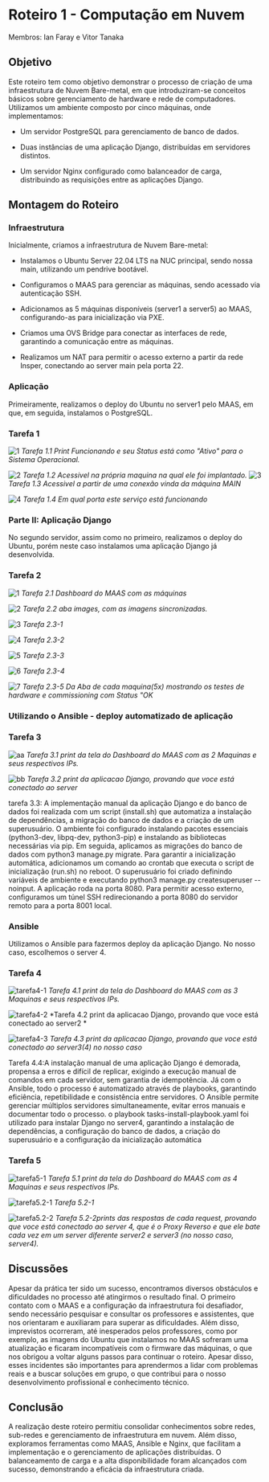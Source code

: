 # Roteiro 1 - Computação em Nuvem
Membros: Ian Faray e Vitor Tanaka

## Objetivo
Este roteiro tem como objetivo demonstrar o processo de criação de uma infraestrutura de Nuvem Bare-metal, em que introduziram-se conceitos básicos sobre gerenciamento de hardware e rede de computadores. Utilizamos um ambiente composto por cinco máquinas, onde implementamos:

- Um servidor PostgreSQL para gerenciamento de banco de dados.

- Duas instâncias de uma aplicação Django, distribuídas em servidores distintos.

- Um servidor Nginx configurado como balanceador de carga, distribuindo as requisições entre as aplicações Django.

## Montagem do Roteiro

### Infraestrutura
Inicialmente, criamos a infraestrutura de Nuvem Bare-metal:

- Instalamos o Ubuntu Server 22.04 LTS na NUC principal, sendo nossa main, utilizando um pendrive bootável.

- Configuramos o MAAS para gerenciar as máquinas, sendo acessado via autenticação SSH.

- Adicionamos as 5 máquinas disponíveis (server1 a server5) ao MAAS, configurando-as para inicialização via PXE.

- Criamos uma OVS Bridge para conectar as interfaces de rede, garantindo a comunicação entre as máquinas.

- Realizamos um NAT para permitir o acesso externo a partir da rede Insper, conectando ao server main pela porta 22.

### Aplicação
Primeiramente, realizamos o deploy do Ubuntu no server1 pelo MAAS, em que, em seguida, instalamos o PostgreSQL.
### Tarefa 1
![1](img/tarefa1-1.jpeg)
*Tarefa 1.1 Print Funcionando e seu Status está como "Ativo" para o Sistema Operacional.*  

![2](img/tarefa1-2.jpeg)
*Tarefa 1.2 Acessivel na própria maquina na qual ele foi implantado.* 
![3](img/tarefa1-3.jpeg)
*Tarefa 1.3 Acessivel a partir de uma conexão vinda da máquina MAIN*

![4](img/tarefa1-4.jpeg)
*Tarefa 1.4 Em qual porta este serviço está funcionando*

### Parte II: Aplicação Django
No segundo servidor, assim como no primeiro, realizamos o deploy do Ubuntu, porém neste caso instalamos uma aplicação Django já desenvolvida.   
### Tarefa 2

![1](img/tarefa2.1.jpeg)
*Tarefa 2.1 Dashboard do MAAS com as máquinas*

![2](img/tarefa2.2.jpeg)
*Tarefa 2.2 aba images, com as imagens sincronizadas.*

![3](img/tarefa2.3-1.jpeg)
*Tarefa 2.3-1*

![4](img/tarefa2.3-2.jpeg)
*Tarefa 2.3-2*

![5](img/tarefa2.3-3.jpeg)
*Tarefa 2.3-3*

![6](img/tarefa2.3-5.jpeg)
*Tarefa 2.3-4*

![7](img/tarefa2.3-4.jpeg)
*Tarefa 2.3-5 Da Aba de cada maquina(5x) mostrando os testes de hardware e commissioning com Status "OK*


### Utilizando o Ansible - deploy automatizado de aplicação
### Tarefa 3

![aa](img/tarefa3-1.jpeg)
*Tarefa 3.1  print da tela do Dashboard do MAAS com as 2 Maquinas e seus respectivos IPs.*

![bb](img/tarefa3-2.jpeg)
*Tarefa 3.2 print da aplicacao Django, provando que voce está conectado ao server*

tarefa 3.3: 
A implementação manual da aplicação Django e do banco de dados foi realizada com um script (install.sh) que automatiza a instalação de dependências, a migração do banco de dados e a criação de um superusuário. O ambiente foi configurado instalando pacotes essenciais (python3-dev, libpq-dev, python3-pip) e instalando as bibliotecas necessárias via pip. Em seguida, aplicamos as migrações do banco de dados com python3 manage.py migrate. Para garantir a inicialização automática, adicionamos um comando ao crontab que executa o script de inicialização (run.sh) no reboot. O superusuário foi criado definindo variáveis de ambiente e executando python3 manage.py createsuperuser --noinput. A aplicação roda na porta 8080. Para permitir acesso externo, configuramos um túnel SSH redirecionando a porta 8080 do servidor remoto para a porta 8001 local.

### Ansible
Utilizamos o Ansible para fazermos deploy da aplicação Django. No nosso caso, escolhemos o server 4.
### Tarefa 4
![tarefa4-1](img/tarefa4.1.jpeg)
*Tarefa 4.1 print da tela do Dashboard do MAAS com as 3 Maquinas e seus respectivos IPs.*

![tarefa4-2](img/tarefa4.2.jpeg)
*Tarefa 4.2 print da aplicacao Django, provando que voce está conectado ao server2 *

![tarefa4-3](img/tarefa4-3.jpeg)
*Tarefa 4.3 print da aplicacao Django, provando que voce está conectado ao server3(4) no nosso caso*

Tarefa 4.4:A instalação manual de uma aplicação Django é demorada, propensa a erros e difícil de replicar, exigindo a execução manual de comandos em cada servidor, sem garantia de idempotência. Já com o Ansible, todo o processo é automatizado através de playbooks, garantindo eficiência, repetibilidade e consistência entre servidores. O Ansible permite gerenciar múltiplos servidores simultaneamente, evitar erros manuais e documentar todo o processo. o playbook tasks-install-playbook.yaml foi utilizado para instalar Django no server4, garantindo a instalação de dependências, a configuração do banco de dados, a criação do superusuário e a configuração da inicialização automática

### Tarefa 5
![tarefa5-1](img/tarefa5-1.jpeg)
*Tarefa 5.1 print da tela do Dashboard do MAAS com as 4 Maquinas e seus respectivos IPs.*

![tarefa5.2-1](img/tarefa5.2-1.jpeg)
*Tarefa 5.2-1*

![tarefa5.2-2](img/tarefa5.2-2.jpeg)
*Tarefa 5.2-2prints das respostas de cada request, provando que voce está conectado ao server 4, que é o Proxy Reverso e que ele bate cada vez em um server diferente server2 e server3 (no nosso caso, server4).*



## Discussões

Apesar da prática ter sido um sucesso, encontramos diversos obstáculos e dificuldades no processo até atingirmos o resultado final. O primeiro contato com o MAAS e a configuração da infraestrutura foi desafiador, sendo necessário pesquisar e consultar os professores e assistentes, que nos orientaram e auxiliaram para superar as dificuldades. Além disso, imprevistos ocorreram, até inesperados pelos professores, como por exemplo, as imagens do Ubuntu que instalamos no MAAS sofreram uma atualização e ficaram incompatíveis com o firmware das máquinas, o que nos obrigou a voltar alguns passos para continuar o roteiro. Apesar disso, esses incidentes são importantes para aprendermos a lidar com problemas reais e a buscar soluções em grupo, o que contribui para o nosso desenvolvimento profissional e conhecimento técnico.

## Conclusão
A realização deste roteiro permitiu consolidar conhecimentos sobre redes, sub-redes e gerenciamento de infraestrutura em nuvem. Além disso, exploramos ferramentas como MAAS, Ansible e Nginx, que facilitam a implementação e o gerenciamento de aplicações distribuídas. O balanceamento de carga e a alta disponibilidade foram alcançados com sucesso, demonstrando a eficácia da infraestrutura criada.
